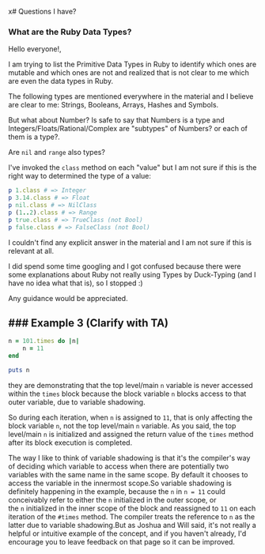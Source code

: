 x# Questions I have?

### What are the Ruby Data Types?

Hello everyone!,

I am trying to list the Primitive Data Types in Ruby to identify which ones are mutable and which ones are not and realized that is not clear to me which are even the data types in Ruby. 

The following types are mentioned everywhere in the material and I believe are clear to me: Strings, Booleans, Arrays, Hashes and Symbols.

But what about Number? Is safe to say that Numbers is a type and Integers/Floats/Rational/Complex are "subtypes" of Numbers? or each of them is a type?.

Are `nil` and `range` also types?

I've invoked the `class` method on each "value" but I am not sure if this is the right way to determined the type of a value:

```ruby
p 1.class # => Integer
p 3.14.class # => Float
p nil.class # => NilClass
p (1..2).class # => Range
p true.class # => TrueClass (not Bool)
p false.class # => FalseClass (not Bool)
```

I couldn't find any explicit answer in the material and I am not sure if this is relevant at all. 

I did spend some time googling and I got confused because there were some explanations about Ruby not really using Types by Duck-Typing (and I have no idea what that is), so I stopped :) 

Any guidance would be appreciated.

## ### Example 3 (Clarify with TA)

```ruby
n = 101.times do |n|
	n = 11
end

puts n
```

they are demonstrating that the top level/main `n` variable is never accessed within the `times` block because the block variable `n` blocks access to that outer variable, due to variable shadowing.

So during each iteration, when `n` is assigned to `11`, that is only affecting the block variable `n`, not the top level/main `n` variable. As you said, the top level/main `n` is initialized and assigned the return value of the `times` method after its block execution is completed.

The way I like to think of variable shadowing is that it's the compiler's way of deciding which variable to access when there are potentially two variables with the same name in the same scope. By default it chooses to access the variable in the innermost scope.So variable shadowing is definitely happening in the example, because the `n` in `n = 11` could conceivably refer to either the `n` initialized in the outer scope, or the `n` initialized in the inner scope of the block and reassigned to `11` on each iteration of the `#times` method. The compiler treats the reference to `n` as the latter due to variable shadowing.But as Joshua and Will said, it's not really a helpful or intuitive example of the concept, and if you haven't already, I'd encourage you to leave feedback on that page so it can be improved.










